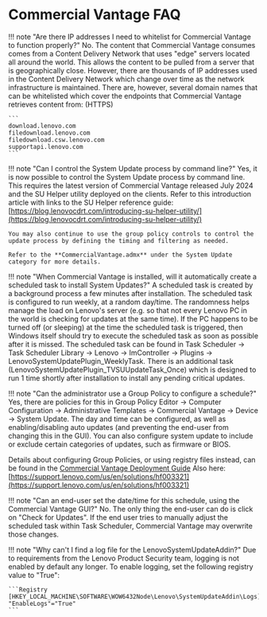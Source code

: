 # Commercial Vantage FAQ

!!! note "Are there IP addresses I need to whitelist for Commercial Vantage to function properly?"
    No. The content that Commercial Vantage consumes comes from a Content Delivery Network that uses "edge" servers located all around the world. This allows the content to be pulled from a server that is geographically close. However, there are thousands of IP addresses used in the Content Delivery Network which change over time as the network infrastructure is maintained. There are, however, several domain names that can be whitelisted which cover the endpoints that Commercial Vantage retrieves content from: (HTTPS)

    ```
    download.lenovo.com
    filedownload.lenovo.com
    filedownload.csw.lenovo.com
    supportapi.lenovo.com
    ```

!!! note "Can I control the System Update process by command line?"
    Yes, it is now possible to control the System Update process by command line. This requires the latest version of Commercial Vantage released July 2024 and the SU Helper utility deployed on the clients.  Refer to this introduction article with links to the SU Helper reference guide:  [https://blog.lenovocdrt.com/introducing-su-helper-utility/](https://blog.lenovocdrt.com/introducing-su-helper-utility/)

    You may also continue to use the group policy controls to control the update process by defining the timing and filtering as needed.  

    Refer to the **CommercialVantage.admx** under the System Update category for more details.

!!! note "When Commercial Vantage is installed, will it automatically create a scheduled task to install System Updates?"
    A scheduled task is created by a background process a few minutes after installation.  The scheduled task is configured to run weekly, at a random day/time.  The randomness helps manage the load on Lenovo's server (e.g. so that not every Lenovo PC in the world is checking for updates at the same time).  If the PC happens to be turned off (or sleeping) at the time the scheduled task is triggered, then Windows itself should try to execute the scheduled task as soon as possible after it is missed.  The scheduled task can be found in Task Scheduler -> Task Scheduler Library -> Lenovo -> ImController -> Plugins -> LenovoSystemUpdatePlugin_WeeklyTask.  There is an additional task (LenovoSystemUpdatePlugin_TVSUUpdateTask_Once) which is designed to run 1 time shortly after installation to install any pending critical updates.
 </details>

!!! note "Can the administrator use a Group Policy to configure a schedule?"
    Yes, there are policies for this in Group Policy Editor -> Computer Configuration -> Administrative Templates -> Commercial Vantage -> Device -> System Update.  The day and time can be configured, as well as enabling/disabling auto updates (and preventing the end-user from changing this in the GUI).  You can also configure system update to include or exclude certain categories of updates, such as firmware or BIOS.  

 Details about configuring Group Policies, or using registry files instead, can be found in the [Commercial Vantage Deployment Guide](https://docs.lenovocdrt.com/guides/cv/commercial_vantage)  Also here:  [https://support.lenovo.com/us/en/solutions/hf003321](https://support.lenovo.com/us/en/solutions/hf003321)

!!! note "Can an end-user set the date/time for this schedule, using the Commercial Vantage GUI?"
    No.  The only thing the end-user can do is click on "Check for Updates".  If the end user tries to manually adjust the scheduled task within Task Scheduler, Commercial Vantage may overwrite those changes.

!!! note "Why can't I find a log file for the LenovoSystemUpdateAddin?"
    Due to requirements from the Lenovo Product Security team, logging is not enabled by default any longer.  To enable logging, set the following registry value to "True":

    ```Registry
    [HKEY_LOCAL_MACHINE\SOFTWARE\WOW6432Node\Lenovo\SystemUpdateAddin\Logs]
    "EnableLogs"="True"
    ```

